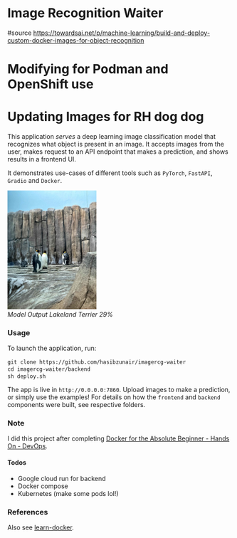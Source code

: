 # Image Recognition Waiter
#source https://towardsai.net/p/machine-learning/build-and-deploy-custom-docker-images-for-object-recognition
# Modifying for Podman and OpenShift use 
# Updating Images for RH dog dog 

This application *serves* a deep learning image classification model that recognizes what object is present in an image. It accepts images from the user, makes request to an API endpoint that makes a prediction, and shows results in a frontend UI. 

It demonstrates use-cases of different tools such as `PyTorch`, `FastAPI`, `Gradio` and `Docker`.
<p align="left">
  <a href="#"><img src="./frontend/test1.jpeg" width="200"></a> <br />
  <em> 
  Model Output Lakeland Terrier 29%
  </em>
</p>


### Usage
To launch the application, run:
```
git clone https://github.com/hasibzunair/imagercg-waiter
cd imagercg-waiter/backend
sh deploy.sh
```

The app is live in `http://0.0.0.0:7860`. Upload images to make a prediction, or simply use the examples! For details on how the `frontend` and `backend` components were built, see respective folders. 

### Note
I did this project after completing [Docker for the Absolute Beginner - Hands On - DevOps](https://www.udemy.com/course/learn-docker/).

#### Todos
* Google cloud run for backend
* Docker compose
* Kubernetes (make some pods lol!)

### References
Also see [learn-docker](https://github.com/hasibzunair/learn-docker).
